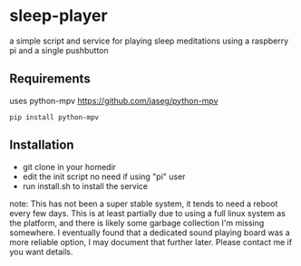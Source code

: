 # sleep-player

a simple script and service for playing sleep meditations using a raspberry pi and a single pushbutton

## Requirements
uses python-mpv https://github.com/jaseg/python-mpv

`pip install python-mpv`

## Installation

* git clone in your homedir
* edit the init script no need if using "pi" user
* run install.sh to install the service


note: This has not been a super stable system, it tends to need a reboot every few days. 
This is at least partially due to using a full linux system as the platform, and there is likely some garbage collection I'm missing somewhere.
I eventually found that a dedicated sound playing board was a more reliable option, I may document that further later.
Please contact me if you want details.

